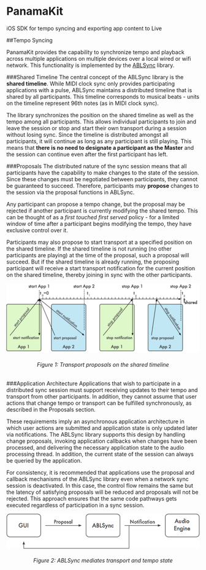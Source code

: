 PanamaKit
=========

iOS SDK for tempo syncing and exporting app content to Live

##Tempo Syncing

PanamaKit provides the capability to synchronize tempo and playback across multiple applications on multiple devices over a local wired or wifi network. This functionality is implemented by the [ABLSync](include/ABLSync.h) library.

###Shared Timeline
The central concept of the ABLSync library is the **shared timeline**. While MIDI clock sync only provides participating applications with a pulse, ABLSync maintains a distributed timeline that is shared by all participants. This timeline corresponds to musical beats - units on the timeline represent 96th notes (as in MIDI clock sync).

The library synchronizes the position on the shared timeline as well as the tempo among all participants. This allows individual participants to join and leave the session or stop and start their own transport during a session without losing sync. Since the timeline is distributed amongst all participants, it will continue as long as any participant is still playing. This means that **there is no need to designate a participant as the Master** and the session can continue even after the first participant has left.

###Proposals
The distributed nature of the sync session means that all participants have the capability to make changes to the state of the session. Since these changes must be negotiated between participants, they cannot be guaranteed to succeed. Therefore, participants may **propose** changes to the session via the proposal functions in ABLSync.

Any participant can propose a tempo change, but the proposal may be rejected if another participant is currently modifying the shared tempo. This can be thought of as a *first touched first served* policy - for a limited window of time after a participant begins modifying the tempo, they have exclusive control over it.

Participants may also propose to start transport at a specified position on the shared timeline. If the shared timeline is not running (no other participants are playing) at the time of the proposal, such a proposal will succeed. But if the shared timeline is already running, the proposing participant will receive a start transport notification for the current position on the shared timeline, thereby joining in sync with the other participants.

![](/docs/diagrams/timeline.png)
<h6 align="center"> Figure 1: Transport proposals on the shared timeline </h6>

###Application Architecture
Applications that wish to participate in a distributed sync session must support receiving updates to their tempo and transport from other participants. In addition, they cannot assume that user actions that change tempo or transport can be fulfilled synchronously, as described in the Proposals section.

These requirements imply an asynchronous application architecture in which user actions are submitted and application state is only updated later via notifications. The ABLSync library supports this design by handling change proposals, invoking application callbacks when changes have been processed, and delivering the necessary application state to the audio processing thread. In addition, the current state of the session can always be queried by the application.

For consistency, it is recommended that applications use the proposal and callback mechanisms of the ABLSync library even when a network sync session is deactivated. In this case, the control flow remains the same but the latency of satisfying proposals will be reduced and proposals will not be rejected. This approach ensures that the same code pathways gets executed regardless of participation in a sync session.

![](/docs/diagrams/architecture.png)
<h6 align="center"> Figure 2: ABLSync mediates transport and tempo state </h6>
